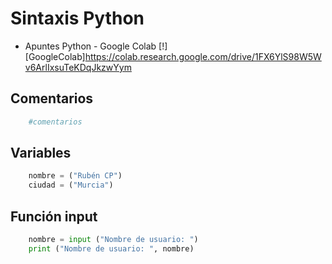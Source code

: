 # Sintaxis Python

* Apuntes Python - Google Colab
[!] [GoogleColab]https://colab.research.google.com/drive/1FX6YlS98W5Wv6ArlIxsuTeKDqJkzwYym


## Comentarios
```Python
    #comentarios
```
## Variables
```Python
    nombre = ("Rubén CP")
    ciudad = ("Murcia")
```
## Función input
```Python
    nombre = input ("Nombre de usuario: ")
    print ("Nombre de usuario: ", nombre)
```

